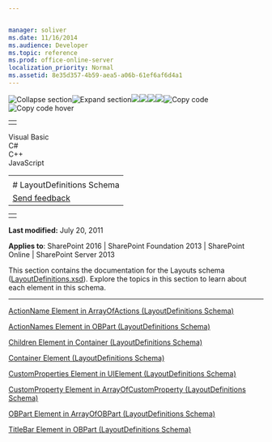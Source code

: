```yaml
---


manager: soliver
ms.date: 11/16/2014
ms.audience: Developer
ms.topic: reference
ms.prod: office-online-server
localization_priority: Normal
ms.assetid: 8e35d357-4b59-aea5-a06b-61ef6af6d4a1
---
```


![Collapse
section](../icons/collapse_all.gif "Collapse section")![Expand
section](../icons/expand_all.gif "Expand section")![](../icons/collapse_all.gif)![](../icons/expand_all.gif)![](../icons/dropdown.gif)![](../icons/dropdownHover.gif)![Copy
code](../icons/copycode.gif "Copy code")![Copy code
hover](../icons/copycodeHighlight.gif "Copy code hover")
<table>
<tbody>
<tr class="odd">
<td align="left"></td>
</tr>
</tbody>
</table>

Visual Basic  
C\#  
C++  
JavaScript  

<table>
<tbody>
<tr class="odd">
<td align="left"><span id="runningHeaderText"></span></td>
</tr>
<tr class="even">
<td align="left"># LayoutDefinitions Schema</td>
</tr>
<tr class="odd">
<td align="left"><span id="headfeedbackarea" class="feedbackhead"><a href="javascript:SubmitFeedback(&#39;docthis@Microsoft.com&#39;,&#39;&#39;,&#39;&#39;,&#39;&#39;,&#39;1.0.18082.1225&#39;,&#39;%0\dThank%20you%20for%20your%20feedback.%20The%20developer%20writing%20teams%20use%20your%20feedback%20to%20improve%20documentation.%20While%20we%20are%20reviewing%20your%20feedback,%20we%20may%20send%20you%20e-mail%20to%20ask%20for%20clarification%20or%20feedback%20on%20a%20solution.%20We%20do%20not%20use%20your%20e-mail%20address%20for%20any%20other%20purpose%20and%20we%20delete%20it%20after%20we%20finish%20our%20review.%0\AFor%20further%20information%20about%20the%20privacy%20policies%20of%20Microsoft,%20please%20see%20http://privacy.microsoft.com/en-us/default.aspx.%0\A%0\d&#39;,&#39;Customer%20feedback&#39;);">Send feedback</a></span></td>
</tr>
</tbody>
</table>

<table>
<colgroup>
<col width="100%" />
</colgroup>
<tbody>
<tr class="odd">
<td align="left"></td>
</tr>
</tbody>
</table>

**Last modified:** July 20, 2011

**Applies to**: SharePoint 2016 | SharePoint Foundation 2013 |
SharePoint Online | SharePoint Server 2013

This section contains the documentation for the <span
class="keyword">Layouts</span> schema
([LayoutDefinitions.xsd](http://schemas.microsoft.com/office/2009/05/BusinessApplications/Layout)).
Explore the topics in this section to learn about each element in this
schema.


--------------------------------------------------------------------------------------------------------------------------------------------------------------------------------------------------------------

<span sdata="link">[ActionName Element in ArrayOfActions
(LayoutDefinitions
Schema)](actionname-element-in-arrayofactions-layoutdefinitions-schema.htm)</span>

<span sdata="link">[ActionNames Element in OBPart (LayoutDefinitions
Schema)](actionnames-element-in-obpart-layoutdefinitions-schema.htm)</span>

<span sdata="link">[Children Element in Container (LayoutDefinitions
Schema)](children-element-in-container-layoutdefinitions-schema.htm)</span>

<span sdata="link">[Container Element (LayoutDefinitions
Schema)](container-element-layoutdefinitions-schema.htm)</span>

<span sdata="link">[CustomProperties Element in UIElement
(LayoutDefinitions
Schema)](customproperties-element-in-uielement-layoutdefinitions-schema.htm)</span>

<span sdata="link">[CustomProperty Element in ArrayOfCustomProperty
(LayoutDefinitions
Schema)](customproperty-element-in-arrayofcustomproperty-layoutdefinitions-schema.htm)</span>

<span sdata="link">[OBPart Element in ArrayOfOBPart (LayoutDefinitions
Schema)](obpart-element-in-arrayofobpart-layoutdefinitions-schema.htm)</span>

<span sdata="link">[TitleBar Element in OBPart (LayoutDefinitions
Schema)](titlebar-element-in-obpart-layoutdefinitions-schema.htm)</span>








